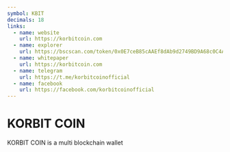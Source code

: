 ```yaml
---
symbol: KBIT
decimals: 18
links:
  - name: website
    url: https://korbitcoin.com
  - name: explorer
    url: https://bscscan.com/token/0x0E7ceB85cAAEf8dAb9d2749BD9A68c0C4A022c62
  - name: whitepaper
    url: https://korbitcoin.com
  - name: telegram
    url: https://t.me/korbitcoinofficial
  - name: facebook
    url: https://facebook.com/korbitcoinofficial
---
```


# KORBIT COIN

KORBIT COIN is a multi blockchain wallet
